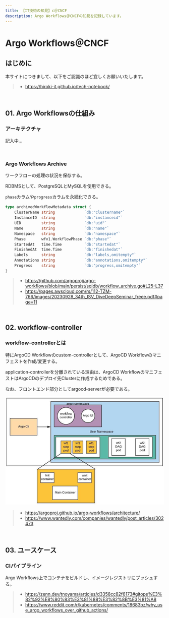 ```yaml
---
title: 【IT技術の知見】c＠CNCF
description: Argo Workflows＠CNCFの知見を記録しています。
---
```


# Argo Workflows＠CNCF

## はじめに

本サイトにつきまして、以下をご認識のほど宜しくお願いいたします。

> - https://hiroki-it.github.io/tech-notebook/

<br>

## 01. Argo Workflowsの仕組み

### アーキテクチャ

記入中...

<br>

### Argo Workflows Archive

ワークフローの処理の状況を保存する。

RDBMSとして、PostgreSQLとMySQLを使用できる。

`phase`カラムや`progress`カラムを永続化できる。

```go
type archivedWorkflowMetadata struct {
    ClusterName string             `db:"clustername"`
    InstanceID  string             `db:"instanceid"`
    UID         string             `db:"uid"`
    Name        string             `db:"name"`
    Namespace   string             `db:"namespace"`
    Phase       wfv1.WorkflowPhase `db:"phase"`
    StartedAt   time.Time          `db:"startedat"`
    FinishedAt  time.Time          `db:"finishedat"`
    Labels      string             `db:"labels,omitempty"`
    Annotations string             `db:"annotations,omitempty"`
    Progress    string             `db:"progress,omitempty"`
}
```

> - https://github.com/argoproj/argo-workflows/blob/main/persist/sqldb/workflow_archive.go#L25-L37
> - https://pages.awscloud.com/rs/112-TZM-766/images/20230928_34th_ISV_DiveDeepSeminar_freee.pdf#page=11

<br>

## 02. workflow-controller

### workflow-controllerとは

特にArgoCD Workflowのcustom-controllerとして、ArgoCD Workflowのマニフェストを作成/変更する。

application-controllerを分離されている理由は、ArgoCD WorkflowのマニフェストはArgoCDのデプロイ先Clusterに作成するためである。

なお、フロントエンド部分としてargocd-serverが必要である。

![argocd_argo-workflow_architecture](https://raw.githubusercontent.com/hiroki-it/tech-notebook-images/master/images/argocd_argo-workflow_architecture.png)

> - https://argoproj.github.io/argo-workflows/architecture/
> - https://www.wantedly.com/companies/wantedly/post_articles/302473

<br>

## 03. ユースケース

### CIパイプライン

Argo Workflows上でコンテナをビルドし、イメージレジストリにプッシュする。

> - https://zenn.dev/tnoyama/articles/d3358cc82f6173#gitops%E3%82%92%E8%80%83%E3%81%88%E3%82%8B%E3%81%A8
> - https://www.reddit.com/r/kubernetes/comments/18683bz/why_use_argo_workflows_over_github_actions/

<br>
